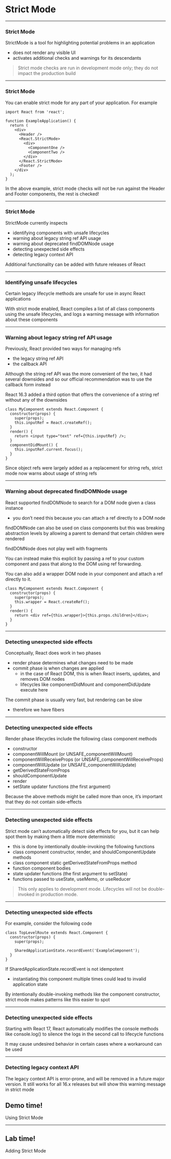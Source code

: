 # Strict Mode

---
### Strict Mode
StrictMode is a tool for highlighting potential problems in an application
- does not render any visible UI
- activates additional checks and warnings for its descendants

> Strict mode checks are run in development mode only; they do not impact the production build

---
### Strict Mode
You can enable strict mode for any part of your application. For example

```
import React from 'react';

function ExampleApplication() {
  return (
    <div>
      <Header />
      <React.StrictMode>
        <div>
          <ComponentOne />
          <ComponentTwo />
        </div>
      </React.StrictMode>
      <Footer />
    </div>
  );
}
```

In the above example, strict mode checks will not be run against the Header and Footer components, the rest is checked!

---
### Strict Mode
StrictMode currently inspects
- identifying components with unsafe lifecycles
- warning about legacy string ref API usage
- warning about deprecated findDOMNode usage
- detecting unexpected side effects
- detecting legacy context API

Additional functionality can be added with future releases of React

---
### Identifying unsafe lifecycles
Certain legacy lifecycle methods are unsafe for use in async React applications

With strict mode enabled, React compiles a list of all class components using the unsafe lifecycles, and logs a warning message with information about these components


---
### Warning about legacy string ref API usage
Previously, React provided two ways for managing refs
- the legacy string ref API 
- the callback API

Although the string ref API was the more convenient of the two, it had several downsides and so our official recommendation was to use the callback form instead

React 16.3 added a third option that offers the convenience of a string ref without any of the downsides
```
class MyComponent extends React.Component {
  constructor(props) {
    super(props);
    this.inputRef = React.createRef();
  }
  render() {
    return <input type="text" ref={this.inputRef} />;
  }
  componentDidMount() {
    this.inputRef.current.focus();
  }
}
```

Since object refs were largely added as a replacement for string refs, strict mode now warns about usage of string refs

---
### Warning about deprecated findDOMNode usage
React supported findDOMNode to search for a DOM node given a class instance 
- you don’t need this because you can attach a ref directly to a DOM node

findDOMNode can also be used on class components but this was breaking abstraction levels by allowing a parent to demand that certain children were rendered

findDOMNode does not play well with fragments

You can instead make this explicit by passing a ref to your custom component and pass that along to the DOM using ref forwarding.

You can also add a wrapper DOM node in your component and attach a ref directly to it.

```
class MyComponent extends React.Component {
  constructor(props) {
    super(props);
    this.wrapper = React.createRef();
  }
  render() {
    return <div ref={this.wrapper}>{this.props.children}</div>;
  }
}
```

---
### Detecting unexpected side effects
Conceptually, React does work in two phases
- render phase determines what changes need to be made 
- commit phase is when changes are applied 
    - in the case of React DOM, this is when React inserts, updates, and removes DOM nodes 
    - lifecycles like componentDidMount and componentDidUpdate execute here

The commit phase is usually very fast, but rendering can be slow
- therefore we have fibers 

---
### Detecting unexpected side effects
Render phase lifecycles include the following class component methods

- constructor
- componentWillMount (or UNSAFE_componentWillMount)
- componentWillReceiveProps (or UNSAFE_componentWillReceiveProps)
- componentWillUpdate (or UNSAFE_componentWillUpdate)
- getDerivedStateFromProps
- shouldComponentUpdate
- render
- setState updater functions (the first argument)

Because the above methods might be called more than once, it’s important that they do not contain side-effects

---
### Detecting unexpected side effects
Strict mode can’t automatically detect side effects for you, but it can help spot them by making them a little more deterministic

- this is done by intentionally double-invoking the following functions
- class component constructor, render, and shouldComponentUpdate methods
- class component static getDerivedStateFromProps method
- function component bodies
- state updater functions (the first argument to setState)
- functions passed to useState, useMemo, or useReducer

> This only applies to development mode. Lifecycles will not be double-invoked in production mode.

---
### Detecting unexpected side effects
For example, consider the following code
```
class TopLevelRoute extends React.Component {
  constructor(props) {
    super(props);

    SharedApplicationState.recordEvent('ExampleComponent');
  }
}
```
If SharedApplicationState.recordEvent is not idempotent
- instantiating this component multiple times could lead to invalid application state

By intentionally double-invoking methods like the component constructor, strict mode makes patterns like this easier to spot

---
### Detecting unexpected side effects

Starting with React 17, React automatically modifies the console methods like console.log() to silence the logs in the second call to lifecycle functions

It may cause undesired behavior in certain cases where a workaround can be used


---
### Detecting legacy context API

The legacy context API is error-prone, and will be removed in a future major version. It still works for all 16.x releases but will show this warning message in strict mode


<!-- .slide: data-background="url('images/demo.jpg')" data-background-size="cover" --> 
<!-- .slide: class="lab" -->
## Demo time!
Using Strict Mode

---
<!-- .slide: data-background="url('images/lab2.jpg')" data-background-size="cover"  --> 
<!-- .slide: class="lab" -->
## Lab time!
Adding Strict Mode